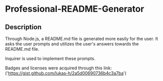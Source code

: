 # Professional-README-Generator

## Description

Through Node.js, a README.md file is generated more easily for the user. It asks the user prompts and utilizes the user's answers towards the README.md file.

Inquirer is used to implement these prompts.

Badges and licenses were acquired through this link: ('https://gist.github.com/lukas-h/2a5d00690736b4c3a7ba')